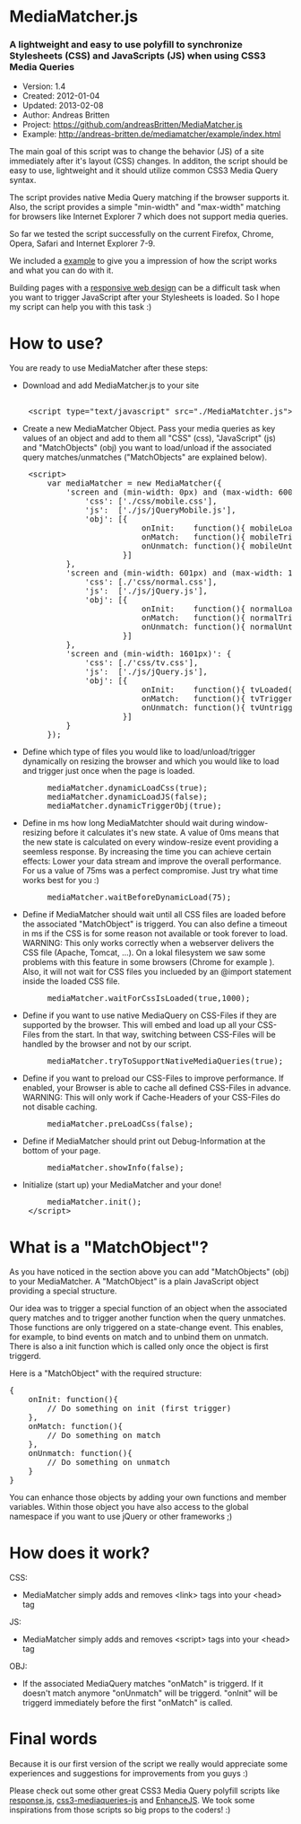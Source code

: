 # MediaMatcher.js
### A lightweight and easy to use polyfill to synchronize Stylesheets (CSS) and JavaScripts (JS) when using CSS3 Media Queries

- Version: 1.4
- Created: 2012-01-04 
- Updated: 2013-02-08 
- Author: Andreas Britten
- Project: https://github.com/andreasBritten/MediaMatcher.js
- Example: http://andreas-britten.de/mediamatcher/example/index.html

The main goal of this script was to change the behavior (JS) of a site immediately after it's layout (CSS) changes. In additon, the script should be easy to use, lightweight and it should utilize common CSS3 Media Query syntax.

The script provides native Media Query matching if the browser supports it. Also, the script provides a simple "min-width" and "max-width" matching for browsers like Internet Explorer 7 which does not support media queries.

So far we tested the script successfully on the current Firefox, Chrome, Opera, Safari and Internet Explorer 7-9. 

We included a [example](http://andreas-britten.de/mediamatcher/example/index.html) to give you a impression of how the script works and what you can do with it.

Building pages with a [responsive web design](http://www.webdesignshock.com/responsive-web-design/) can be a difficult task when you want to trigger JavaScript after your Stylesheets is loaded. So I hope my script can help you with this task :)

How to use?
======

You are ready to use MediaMatcher after these steps: 

 - Download and add MediaMatcher.js to your site

<pre>	
	&lt;script type="text/javascript" src="./MediaMatchter.js"&gt;&lt;/script&gt;	
</pre>

 - Create a new MediaMatcher Object. Pass your media queries as key values of an object and add to them all "CSS" (css), "JavaScript" (js) and "MatchObjects" (obj) you want to load/unload if the associated query matches/unmatches ("MatchObjects" are explained below).

<pre>
	&lt;script&gt;
		var mediaMatcher = new MediaMatcher({			
			'screen and (min-width: 0px) and (max-width: 600px)': {
				'css': ['./css/mobile.css'],
				'js':  ['./js/jQueryMobile.js'],				
				'obj': [{
							onInit:    function(){ mobileLoaded(); },
							onMatch:   function(){ mobileTriggerd(); },
							onUnmatch: function(){ mobileUntriggerd(); }
						}]				
			},				
			'screen and (min-width: 601px) and (max-width: 1600px)': {
				'css': [./'css/normal.css'],
				'js':  ['./js/jQuery.js'],				
				'obj': [{
							onInit:    function(){ normalLoaded(); },
							onMatch:   function(){ normalTriggerd(); },
							onUnmatch: function(){ normalUntriggerd(); }
						}]				
			},				
			'screen and (min-width: 1601px)': {
				'css': [./'css/tv.css'],
				'js':  ['./js/jQuery.js'],				
				'obj': [{
							onInit:    function(){ tvLoaded(); },
							onMatch:   function(){ tvTriggerd(); },
							onUnmatch: function(){ tvUntriggerd(); }
						}]				
			}
		});
</pre>

 - Define which type of files you would like to load/unload/trigger dynamically on resizing the browser and which you would like to load and trigger just once when the page is loaded.

<pre>
		mediaMatcher.dynamicLoadCss(true);
		mediaMatcher.dynamicLoadJS(false);
		mediaMatcher.dynamicTriggerObj(true);	
</pre>

 - Define in ms how long MediaMatchter should wait during window-resizing before it calculates it's new state. A value of 0ms means that the new state is calculated on every window-resize event providing a seemless response. By increasing the time you can achieve certain effects: Lower your data stream and improve the overall performance. For us a value of 75ms was a perfect compromise. Just try what time works best for you :)

<pre>
		mediaMatcher.waitBeforeDynamicLoad(75);	
</pre>

 - Define if MediaMatcher should wait until all CSS files are loaded before the associated "MatchObject" is triggerd. You can also define a timeout in ms if the CSS is for some reason not available or took forever to load. WARNING: This only works correctly when a webserver delivers the CSS file (Apache, Tomcat, ...). On a lokal filesystem we saw some problems with this feature in some browsers (Chrome for example ). Also, it will not wait for CSS files you inclueded by an @import statement inside the loaded CSS file.

<pre>
		mediaMatcher.waitForCssIsLoaded(true,1000);
</pre>

 - Define if you want to use native MediaQuery on CSS-Files if they are supported by the browser. This will embed and load up all your CSS-Files from the start. In that way, switching between CSS-Files will be handled by the browser and not by our script.
	
<pre>
		mediaMatcher.tryToSupportNativeMediaQueries(true);
</pre>

 - Define if you want to preload our CSS-Files to improve performance. If enabled, your Browser is able to cache all defined CSS-Files in advance. WARNING: This will only work if Cache-Headers of your CSS-Files do not disable caching.
	
<pre>
		mediaMatcher.preLoadCss(false);
</pre>

 - Define if MediaMatcher should print out Debug-Information at the bottom of your page.

<pre>
		mediaMatcher.showInfo(false);
</pre>	

 - Initialize (start up) your MediaMatcher and your done!

<pre>
		mediaMatcher.init();
	&lt;/script&gt;
</pre>

What is a "MatchObject"?
======

As you have noticed in the section above you can add "MatchObjects" (obj) to your MediaMatcher. A "MatchObject" is a plain JavaScript object providing a special structure. 

Our idea was to trigger a special function of an object when the associated query matches and to trigger another function when the query unmatches. Those functions are only triggered on a state-change event. This enables, for example, to bind events on match and to unbind them on unmatch. There is also a init function which is called only once the object is first triggerd.

Here is a "MatchObject" with the required structure:

<pre>
{
	onInit: function(){
		// Do something on init (first trigger)
	},
	onMatch: function(){
		// Do something on match
	},
	onUnmatch: function(){
		// Do something on unmatch
	}
}
</pre>

You can enhance those objects by adding your own functions and member variables. Within those object you have also access to the global namespace if you want to use jQuery or other frameworks ;)

How does it work?
======

CSS: 
 - MediaMatcher simply adds and removes &lt;link&gt; tags into your &lt;head&gt; tag
 
JS: 
 - MediaMatcher simply adds and removes &lt;script&gt; tags into your &lt;head&gt; tag

OBJ: 
 - If the associated MediaQuery matches "onMatch" is triggerd. If it doesn't match anymore "onUnmatch" will be triggerd. "onInit" will be triggerd immediately before the first "onMatch" is called.

Final words
======

Because it is our first version of the script we really would appreciate some experiences and suggestions for improvements from you guys :)

Please check out some other great CSS3 Media Query polyfill scripts like [response.js](https://github.com/scottjehl/Respond), [css3-mediaqueries-js](http://code.google.com/p/css3-mediaqueries-js/) and [EnhanceJS](http://filamentgroup.com/lab/introducing_enhancejs_smarter_safer_apply_progressive_enhancement/). We took some inspirations from those scripts so big props to the coders! :)